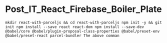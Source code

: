 # Post_IT_React_Firebase_Boiler_Plate

`mkdir react-with-parceljs && cd react-with-parceljs
npm init -y && git init
npm install --save react react-dom
npm install --save-dev @babel/core @babel/plugin-proposal-class-properties @babel/preset-env @babel/preset-react parcel-bundler
The above comman
`
